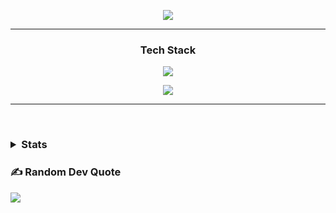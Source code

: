 <p align = "center">
    <img src="https://capsule-render.vercel.app/api?type=venom&height=300&color=gradient&text=Hey,%20I'm%20Anadi&desc=Machine%20Learning%20Enthusiast&fontAlign=50&fontAlignY=43&section=header"/>
</p>


----------
<h3 align="center"> Tech Stack</h3>
<p align="center">
    <img src="https://skillicons.dev/icons?i=py,c,cpp,java,html"/>
</p>

<p align="center">
    <img src="https://skillicons.dev/icons?i=mysql,aws,linux,github,git,powershell,visualstudio"/>
</p>

----------
<br>
<h3>
  <details>
    <summary>Stats</summary>
    <br>
<div align="center">
  <img src="https://github-readme-stats.vercel.app/api?username=anadichauhan&show_icons=true&count_private=true&hide=issues,stars&theme=dark&hide_border=true&bg_color=00000000"/>
  <img src="https://github-readme-stats.vercel.app/api/top-langs/?username=anadichauhan&show_icons=true&layout=compact&hide_border=true&theme=dark&bg_color=00000000"/><br>
</div>
<br>
<h3>
</p>
</details>


### ✍️ Random Dev Quote
![](https://quotes-github-readme.vercel.app/api?type=horizontal&theme=dark)
